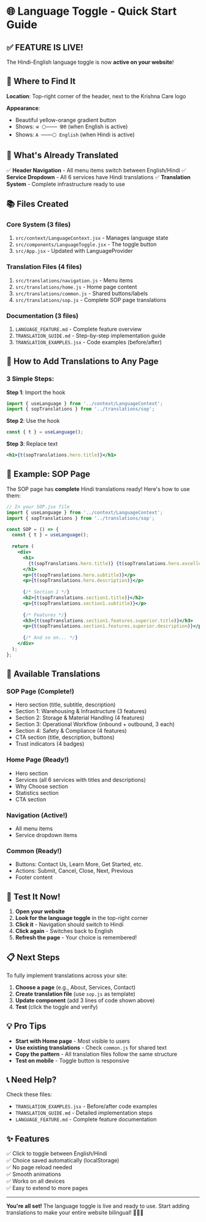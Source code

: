 # 🌐 Language Toggle - Quick Start Guide

## ✅ FEATURE IS LIVE!

The Hindi-English language toggle is now **active on your website**!

## 📍 Where to Find It

**Location**: Top-right corner of the header, next to the Krishna Care logo

**Appearance**: 
- Beautiful yellow-orange gradient button
- Shows: `अ ⚪──── हिंदी` (when English is active)
- Shows: `A ────⚪ English` (when Hindi is active)

## 🎯 What's Already Translated

✅ **Header Navigation** - All menu items switch between English/Hindi
✅ **Service Dropdown** - All 6 services have Hindi translations
✅ **Translation System** - Complete infrastructure ready to use

## 📚 Files Created

### Core System (3 files)
1. `src/context/LanguageContext.jsx` - Manages language state
2. `src/components/LanguageToggle.jsx` - The toggle button
3. `src/App.jsx` - Updated with LanguageProvider

### Translation Files (4 files)
1. `src/translations/navigation.js` - Menu items
2. `src/translations/home.js` - Home page content
3. `src/translations/common.js` - Shared buttons/labels
4. `src/translations/sop.js` - Complete SOP page translations

### Documentation (3 files)
1. `LANGUAGE_FEATURE.md` - Complete feature overview
2. `TRANSLATION_GUIDE.md` - Step-by-step implementation guide
3. `TRANSLATION_EXAMPLES.jsx` - Code examples (before/after)

## 🚀 How to Add Translations to Any Page

### 3 Simple Steps:

**Step 1**: Import the hook
```jsx
import { useLanguage } from '../context/LanguageContext';
import { sopTranslations } from '../translations/sop';
```

**Step 2**: Use the hook
```jsx
const { t } = useLanguage();
```

**Step 3**: Replace text
```jsx
<h1>{t(sopTranslations.hero.title)}</h1>
```

## 📖 Example: SOP Page

The SOP page has **complete** Hindi translations ready! Here's how to use them:

```jsx
// In your SOP.jsx file
import { useLanguage } from '../context/LanguageContext';
import { sopTranslations } from '../translations/sop';

const SOP = () => {
  const { t } = useLanguage();
  
  return (
    <div>
      <h1>
        {t(sopTranslations.hero.title)} {t(sopTranslations.hero.excellence)}
      </h1>
      <p>{t(sopTranslations.hero.subtitle)}</p>
      <p>{t(sopTranslations.hero.description)}</p>
      
      {/* Section 1 */}
      <h2>{t(sopTranslations.section1.title)}</h2>
      <p>{t(sopTranslations.section1.subtitle)}</p>
      
      {/* Features */}
      <h3>{t(sopTranslations.section1.features.superior.title)}</h3>
      <p>{t(sopTranslations.section1.features.superior.description)}</p>
      
      {/* And so on... */}
    </div>
  );
};
```

## 🎨 Available Translations

### SOP Page (Complete!)
- Hero section (title, subtitle, description)
- Section 1: Warehousing & Infrastructure (3 features)
- Section 2: Storage & Material Handling (4 features)
- Section 3: Operational Workflow (inbound + outbound, 3 each)
- Section 4: Safety & Compliance (4 features)
- CTA section (title, description, buttons)
- Trust indicators (4 badges)

### Home Page (Ready!)
- Hero section
- Services (all 6 services with titles and descriptions)
- Why Choose section
- Statistics section
- CTA section

### Navigation (Active!)
- All menu items
- Service dropdown items

### Common (Ready!)
- Buttons: Contact Us, Learn More, Get Started, etc.
- Actions: Submit, Cancel, Close, Next, Previous
- Footer content

## 🔧 Test It Now!

1. **Open your website**
2. **Look for the language toggle** in the top-right corner
3. **Click it** - Navigation should switch to Hindi
4. **Click again** - Switches back to English
5. **Refresh the page** - Your choice is remembered!

## 📋 Next Steps

To fully implement translations across your site:

1. **Choose a page** (e.g., About, Services, Contact)
2. **Create translation file** (use `sop.js` as template)
3. **Update component** (add 3 lines of code shown above)
4. **Test** (click the toggle and verify)

## 💡 Pro Tips

- **Start with Home page** - Most visible to users
- **Use existing translations** - Check `common.js` for shared text
- **Copy the pattern** - All translation files follow the same structure
- **Test on mobile** - Toggle button is responsive

## 📞 Need Help?

Check these files:
- `TRANSLATION_EXAMPLES.jsx` - Before/after code examples
- `TRANSLATION_GUIDE.md` - Detailed implementation steps
- `LANGUAGE_FEATURE.md` - Complete feature documentation

## ✨ Features

✅ Click to toggle between English/Hindi  
✅ Choice saved automatically (localStorage)  
✅ No page reload needed  
✅ Smooth animations  
✅ Works on all devices  
✅ Easy to extend to more pages  

---

**You're all set!** The language toggle is live and ready to use. Start adding translations to make your entire website bilingual! 🎉🇮🇳
